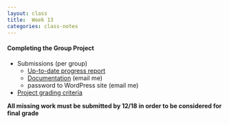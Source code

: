 ```yaml
---
layout: class
title:  Week 13
categories: class-notes
---
```


#### Completing the Group Project ####
- Submissions (per group)
  - [Up-to-date progress report](https://drive.google.com/drive/folders/1y6BrbPdjxdAW2v6277GViAIv1GnbqECU)
  - [Documentation](http://revitalk.com/mmp460/group-project/2017/08/13/documentation.html) (email me)
  - password to WordPress site (email me)
- [Project grading criteria](http://revitalk.com/mmp460/group-project/2017/08/13/group-project-grading.html)

**All missing work must be submitted by 12/18 in order to be considered for final grade**
